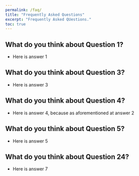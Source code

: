 ```yaml
---
permalink: /faq/
title: "Frequently Asked Questions"
excerpt: "Frequently Asked QUestions."
toc: true
---
```


## What do you think about Question 1?

- Here is answer 1

## What do you think about Question 3?

- Here is answer 3

## What do you think about Question 4?

- Here is answer 4, because as aforementioned at answer 2

## What do you think about Question 5?

- Here is answer 5

## What do you think about Question 24?

- Here is answer 7
